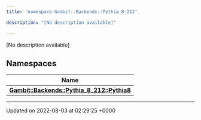```yaml
---
title: 'namespace Gambit::Backends::Pythia_8_212'

description: "[No description available]"

---
```







[No description available]

## Namespaces

| Name           |
| -------------- |
| **[Gambit::Backends::Pythia_8_212::Pythia8](/documentation/code/colliderbit_development/namespaces/namespacegambit_1_1backends_1_1pythia__8__212_1_1pythia8/)**  |






-------------------------------

Updated on 2022-08-03 at 02:29:25 +0000